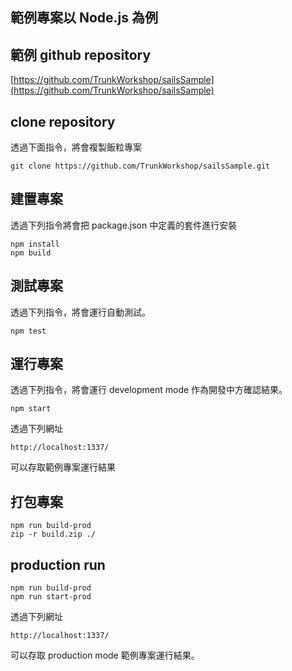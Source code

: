 範例專案以 Node.js 為例
-----------------------

範例 github repository
----------------------

[https://github.com/TrunkWorkshop/sailsSample](https://github.com/TrunkWorkshop/sailsSample)

clone repository
----------------

透過下面指令，將會複製飯粒專案

`git clone https://github.com/TrunkWorkshop/sailsSample.git`

建置專案
--------

透過下列指令將會把 package.json 中定義的套件進行安裝

```
npm install
npm build
```

測試專案
--------

透過下列指令，將會運行自動測試。

`npm test`

運行專案
--------

透過下列指令，將會運行 development mode 作為開發中方確認結果。

`npm start`

透過下列網址

`http://localhost:1337/`

可以存取範例專案運行結果

打包專案
--------

```
npm run build-prod
zip -r build.zip ./
```

production run
--------------

```
npm run build-prod
npm run start-prod
```

透過下列網址

`http://localhost:1337/`

可以存取 production mode 範例專案運行結果。
